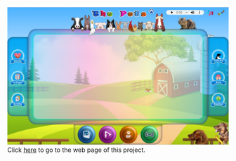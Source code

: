 <img src="img/Index_image.jpg">
Click <a href="https://eduhrodrigues.github.io/">here</a> to go to the web page of this project.

